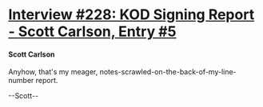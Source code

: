 # [Interview #228: KOD Signing Report - Scott Carlson, Entry #5](https://www.theoryland.com/intvmain.php?i=228#5)

#### Scott Carlson

Anyhow, that's my meager, notes-scrawled-on-the-back-of-my-line-number report.

--Scott--

